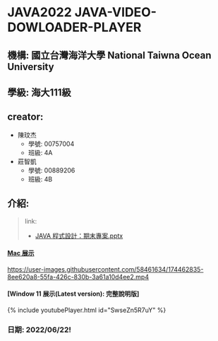 # JAVA2022 JAVA-VIDEO-DOWLOADER-PLAYER

## 機構: 國立台灣海洋大學 National Taiwna Ocean University 

## 學級: 海大111級

## creator: 
- 陳玟杰
  - 學號: 00757004
  - 班級: 4A
- 莊智凱
  - 學號: 00889206
  - 班級: 4B

## 介紹:
> link:
> - [JAVA 程式設計：期末專案.pptx](https://docs.google.com/presentation/d/1AsxUBcvZMzqE3dpWKKijy38BUeFqqr1G/edit#slide=id.g13520a4605b_0_0)


#### [Mac 展示](https://www.youtube.com/embed/qkkOwwR9dgs``)

https://user-images.githubusercontent.com/58461634/174462835-8ee620a8-55fa-426c-830b-3a61a10d4ee2.mp4

#### [Window 11 展示(Latest version): 完整說明版]

{% include youtubePlayer.html id="SwseZn5R7uY" %}



### 日期: 2022/06/22!

